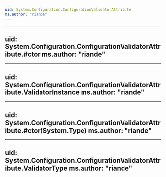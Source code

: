 ```yaml
---
uid: System.Configuration.ConfigurationValidatorAttribute
ms.author: "riande"
---
```


---
uid: System.Configuration.ConfigurationValidatorAttribute.#ctor
ms.author: "riande"
---

---
uid: System.Configuration.ConfigurationValidatorAttribute.ValidatorInstance
ms.author: "riande"
---

---
uid: System.Configuration.ConfigurationValidatorAttribute.#ctor(System.Type)
ms.author: "riande"
---

---
uid: System.Configuration.ConfigurationValidatorAttribute.ValidatorType
ms.author: "riande"
---
